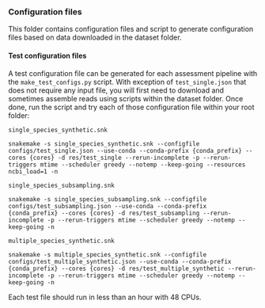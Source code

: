 ### Configuration files

This folder contains configuration files and script to generate configuration files based on data downloaded in the dataset folder.

#### Test configuration files

A test configuration file can be generated for each assessment pipeline with the `make_test_configs.py` script. With exception of `test_single.json` that does not require any input file, you will first need to download and sometimes assemble reads using scripts within the dataset folder. Once done, run the script and try each of those configuration file within your root folder:

`single_species_synthetic.snk`

```
snakemake -s single_species_synthetic.snk --configfile configs/test_single.json --use-conda --conda-prefix {conda_prefix} --cores {cores} -d res/test_single --rerun-incomplete -p --rerun-triggers mtime --scheduler greedy --notemp --keep-going --resources ncbi_load=1 -n 
```

`single_species_subsampling.snk`

```
snakemake -s single_species_subsampling.snk --configfile configs/test_subsampling.json --use-conda --conda-prefix {conda_prefix} --cores {cores} -d res/test_subsampling --rerun-incomplete -p --rerun-triggers mtime --scheduler greedy --notemp --keep-going -n
```

`multiple_species_synthetic.snk`

```
snakemake -s multiple_species_synthetic.snk --configfile configs/test_multiple_synthetic.json --use-conda --conda-prefix {conda_prefix} --cores {cores} -d res/test_multiple_synthetic --rerun-incomplete -p --rerun-triggers mtime --scheduler greedy --notemp --keep-going -n
```

Each test file should run in less than an hour with 48 CPUs.